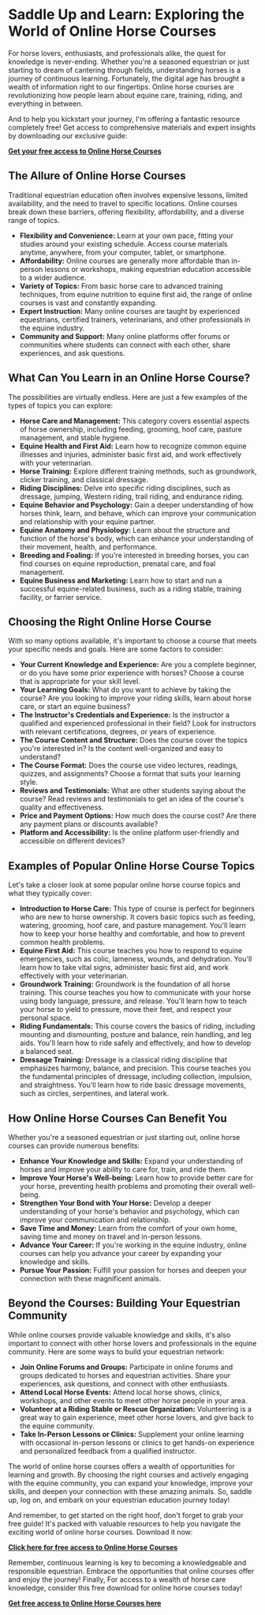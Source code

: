 # Saddle Up and Learn: Exploring the World of Online Horse Courses

For horse lovers, enthusiasts, and professionals alike, the quest for knowledge is never-ending. Whether you're a seasoned equestrian or just starting to dream of cantering through fields, understanding horses is a journey of continuous learning. Fortunately, the digital age has brought a wealth of information right to our fingertips. Online horse courses are revolutionizing how people learn about equine care, training, riding, and everything in between.

And to help you kickstart your journey, I'm offering a fantastic resource completely free! Get access to comprehensive materials and expert insights by downloading our exclusive guide:

[**Get your free access to Online Horse Courses**](https://udemywork.com/online-horse-courses)

## The Allure of Online Horse Courses

Traditional equestrian education often involves expensive lessons, limited availability, and the need to travel to specific locations. Online courses break down these barriers, offering flexibility, affordability, and a diverse range of topics.

*   **Flexibility and Convenience:** Learn at your own pace, fitting your studies around your existing schedule. Access course materials anytime, anywhere, from your computer, tablet, or smartphone.
*   **Affordability:** Online courses are generally more affordable than in-person lessons or workshops, making equestrian education accessible to a wider audience.
*   **Variety of Topics:** From basic horse care to advanced training techniques, from equine nutrition to equine first aid, the range of online courses is vast and constantly expanding.
*   **Expert Instruction:** Many online courses are taught by experienced equestrians, certified trainers, veterinarians, and other professionals in the equine industry.
*   **Community and Support:** Many online platforms offer forums or communities where students can connect with each other, share experiences, and ask questions.

## What Can You Learn in an Online Horse Course?

The possibilities are virtually endless. Here are just a few examples of the types of topics you can explore:

*   **Horse Care and Management:** This category covers essential aspects of horse ownership, including feeding, grooming, hoof care, pasture management, and stable hygiene.
*   **Equine Health and First Aid:** Learn how to recognize common equine illnesses and injuries, administer basic first aid, and work effectively with your veterinarian.
*   **Horse Training:** Explore different training methods, such as groundwork, clicker training, and classical dressage.
*   **Riding Disciplines:** Delve into specific riding disciplines, such as dressage, jumping, Western riding, trail riding, and endurance riding.
*   **Equine Behavior and Psychology:** Gain a deeper understanding of how horses think, learn, and behave, which can improve your communication and relationship with your equine partner.
*   **Equine Anatomy and Physiology:** Learn about the structure and function of the horse's body, which can enhance your understanding of their movement, health, and performance.
*   **Breeding and Foaling:** If you're interested in breeding horses, you can find courses on equine reproduction, prenatal care, and foal management.
*   **Equine Business and Marketing:** Learn how to start and run a successful equine-related business, such as a riding stable, training facility, or farrier service.

## Choosing the Right Online Horse Course

With so many options available, it's important to choose a course that meets your specific needs and goals. Here are some factors to consider:

*   **Your Current Knowledge and Experience:** Are you a complete beginner, or do you have some prior experience with horses? Choose a course that is appropriate for your skill level.
*   **Your Learning Goals:** What do you want to achieve by taking the course? Are you looking to improve your riding skills, learn about horse care, or start an equine business?
*   **The Instructor's Credentials and Experience:** Is the instructor a qualified and experienced professional in their field? Look for instructors with relevant certifications, degrees, or years of experience.
*   **The Course Content and Structure:** Does the course cover the topics you're interested in? Is the content well-organized and easy to understand?
*   **The Course Format:** Does the course use video lectures, readings, quizzes, and assignments? Choose a format that suits your learning style.
*   **Reviews and Testimonials:** What are other students saying about the course? Read reviews and testimonials to get an idea of the course's quality and effectiveness.
*   **Price and Payment Options:** How much does the course cost? Are there any payment plans or discounts available?
*   **Platform and Accessibility:** Is the online platform user-friendly and accessible on different devices?

## Examples of Popular Online Horse Course Topics

Let's take a closer look at some popular online horse course topics and what they typically cover:

*   **Introduction to Horse Care:** This type of course is perfect for beginners who are new to horse ownership. It covers basic topics such as feeding, watering, grooming, hoof care, and pasture management. You'll learn how to keep your horse healthy and comfortable, and how to prevent common health problems.
*   **Equine First Aid:** This course teaches you how to respond to equine emergencies, such as colic, lameness, wounds, and dehydration. You'll learn how to take vital signs, administer basic first aid, and work effectively with your veterinarian.
*   **Groundwork Training:** Groundwork is the foundation of all horse training. This course teaches you how to communicate with your horse using body language, pressure, and release. You'll learn how to teach your horse to yield to pressure, move their feet, and respect your personal space.
*   **Riding Fundamentals:** This course covers the basics of riding, including mounting and dismounting, posture and balance, rein handling, and leg aids. You'll learn how to ride safely and effectively, and how to develop a balanced seat.
*   **Dressage Training:** Dressage is a classical riding discipline that emphasizes harmony, balance, and precision. This course teaches you the fundamental principles of dressage, including collection, impulsion, and straightness. You'll learn how to ride basic dressage movements, such as circles, serpentines, and lateral work.

## How Online Horse Courses Can Benefit You

Whether you're a seasoned equestrian or just starting out, online horse courses can provide numerous benefits:

*   **Enhance Your Knowledge and Skills:** Expand your understanding of horses and improve your ability to care for, train, and ride them.
*   **Improve Your Horse's Well-being:** Learn how to provide better care for your horse, preventing health problems and promoting their overall well-being.
*   **Strengthen Your Bond with Your Horse:** Develop a deeper understanding of your horse's behavior and psychology, which can improve your communication and relationship.
*   **Save Time and Money:** Learn from the comfort of your own home, saving time and money on travel and in-person lessons.
*   **Advance Your Career:** If you're working in the equine industry, online courses can help you advance your career by expanding your knowledge and skills.
*   **Pursue Your Passion:** Fulfill your passion for horses and deepen your connection with these magnificent animals.

## Beyond the Courses: Building Your Equestrian Community

While online courses provide valuable knowledge and skills, it's also important to connect with other horse lovers and professionals in the equine community. Here are some ways to build your equestrian network:

*   **Join Online Forums and Groups:** Participate in online forums and groups dedicated to horses and equestrian activities. Share your experiences, ask questions, and connect with other enthusiasts.
*   **Attend Local Horse Events:** Attend local horse shows, clinics, workshops, and other events to meet other horse people in your area.
*   **Volunteer at a Riding Stable or Rescue Organization:** Volunteering is a great way to gain experience, meet other horse lovers, and give back to the equine community.
*   **Take In-Person Lessons or Clinics:** Supplement your online learning with occasional in-person lessons or clinics to get hands-on experience and personalized feedback from a qualified instructor.

The world of online horse courses offers a wealth of opportunities for learning and growth. By choosing the right courses and actively engaging with the equine community, you can expand your knowledge, improve your skills, and deepen your connection with these amazing animals. So, saddle up, log on, and embark on your equestrian education journey today!

And remember, to get started on the right hoof, don't forget to grab your free guide! It's packed with valuable resources to help you navigate the exciting world of online horse courses. Download it now:

[**Click here for free access to Online Horse Courses**](https://udemywork.com/online-horse-courses)

Remember, continuous learning is key to becoming a knowledgeable and responsible equestrian. Embrace the opportunities that online courses offer and enjoy the journey! Finally, For access to a wealth of horse care knowledge, consider this free download for online horse courses today!

[**Get free access to Online Horse Courses here**](https://udemywork.com/online-horse-courses)
